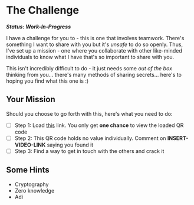 # The Challenge
___Status: Work-In-Progress___

I have a challenge for you to - this is one that involves teamwork. There's something I want to share with you but it's *unsafe* to do so openly. Thus, I've set up a mission - one where you collaborate with other like-minded individuals to know what I have that's so important to share with you. 

This isn't incredibly difficult to do - it just needs some _out of the box_ thinking from you... there's many methods of sharing secrets... here's to hoping you find what this one is :)

## Your Mission
Should you choose to go forth with this, here's what you need to do:
* [ ] Step 1: Load [this](http://cryptic-one.nandanv.com) link. You only get **one chance** to view the loaded QR code
* [ ] Step 2: This QR code holds no value individually. Comment on __INSERT-VIDEO-LINK__ saying you found it
* [ ] Step 3: Find a way to get in touch with the others and crack it

## Some Hints
- Cryptography
- Zero knowledge
- Adi
